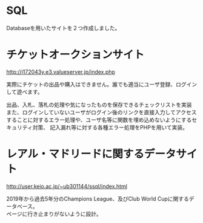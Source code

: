 # SQL

 Databaseを用いたサイトを２つ作成しました。  
 
 
 
 
 
 
 
 
 # チケットオークションサイト
 
 
 http://j172043y.e3.valueserver.jp/index.php  
 
 実際にチケットの出品や購入はできません。誰でも適当にユーザ登録、ログインして遊べます。  
 
 出品、入札、落札の処理や気になったものを保存できるチェックリストを実装  
 また、ログインしていないユーザがログイン後のリンクを直接入力してアクセスすることに対するエラー処理や、ユーザ名等に関数を埋め込めないようにするセキュリティ対策、 
 記入漏れ等に対する各種エラー処理をPHPを用いて実装。
 
 
 
 
 # レアル・マドリードに関するデータサイト
 
 
 http://user.keio.ac.jp/~ub301144/ssql/index.html  
 
 2019年から過去5年分のChampions League、及びClub World Cupに関するデータベース。  
 ページに行き止まりがないように設計。
